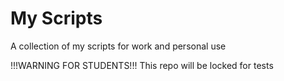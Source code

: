 # My Scripts
A collection of my scripts for work and personal use

!!!WARNING FOR STUDENTS!!!
This repo will be locked for tests

